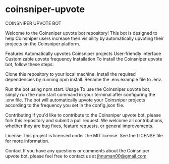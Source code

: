 # coinsniper-upvote
COINSNIPER UPVOTE BOT

Welcome to the Coinsniper upvote bot repository! This bot is designed to help Coinsniper users increase their visibility by automatically upvoting their projects on the Coinsniper platform.

Features
Automatically upvotes Coinsniper projects
User-friendly interface
Customizable upvote frequency
Installation
To install the Coinsniper upvote bot, follow these steps:

Clone this repository to your local machine.
Install the required dependencies by running npm install.
Rename the .env.example file to .env.

Run the bot using npm start.
Usage
To use the Coinsniper upvote bot, simply run the npm start command in your terminal after configuring the .env file. The bot will automatically upvote your Coinsniper projects according to the frequency you set in the config.json file.

Contributing
If you'd like to contribute to the Coinsniper upvote bot, please fork this repository and submit a pull request. We welcome all contributions, whether they are bug fixes, feature requests, or general improvements.

License
This project is licensed under the MIT license. See the LICENSE file for more information.

Contact
If you have any questions or comments about the Coinsniper upvote bot, please feel free to contact us at jhnuman00@gmail.com
